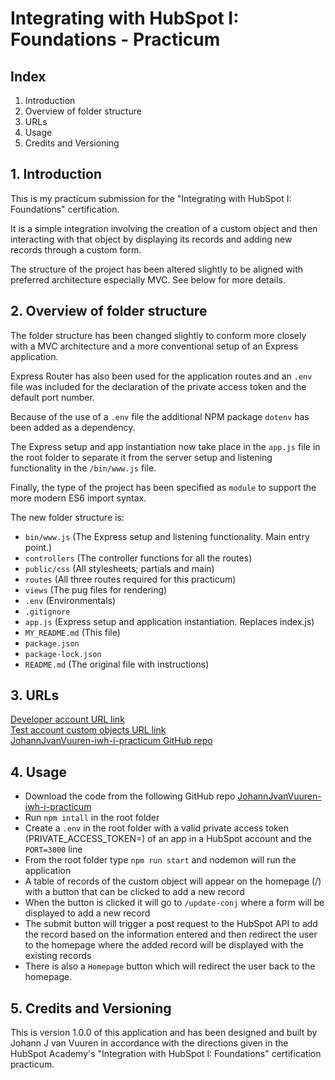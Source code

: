 # Integrating with HubSpot I: Foundations - Practicum

## Index

1. Introduction
2. Overview of folder structure
3. URLs
4. Usage
5. Credits and Versioning

## 1. Introduction

This is my practicum submission for the "Integrating with HubSpot I: Foundations" certification.

It is a simple integration involving the creation of a custom object and then interacting with that object by displaying its records and adding new records through a custom form.  

The structure of the project has been altered slightly to be aligned with preferred architecture especially MVC. See below for more details.  

## 2. Overview of folder structure

The folder structure has been changed slightly to conform more closely with a MVC architecture and a more conventional setup of an Express application.  

Express Router has also been used for the application routes and an `.env` file was included for the declaration of the private access token and the default port number.  

Because of the use of a `.env` file the additional NPM package `dotenv` has been added as a dependency.  

The Express setup and app instantiation now take place in the `app.js` file in the root folder to separate it from the server setup and listening functionality in the `/bin/www.js` file.  

Finally, the type of the project has been specified as `module` to support the more modern ES6 import syntax.  

The new folder structure is:

- `bin/www.js` (The Express setup and listening functionality. Main entry point.)
- `controllers` (The controller functions for all the routes)
- `public/css` (All stylesheets; partials and main)
- `routes` (All three routes required for this practicum)
- `views` (The pug files for rendering)
- `.env` (Environmentals)
- `.gitignore`
- `app.js` (Express setup and application instantiation. Replaces index.js)
- `MY_README.md` (This file)
- `package.json`
- `package-lock.json`
- `README.md` (The original file with instructions)

## 3. URLs

[Developer account URL link](https://app-eu1.hubspot.com/developer/145236457)  
[Test account custom objects URL link](https://app-eu1.hubspot.com/contacts/145259092/objects/2-132551664/views/all/list)  
[JohannJvanVuuren-iwh-i-practicum GitHub repo]()  

## 4. Usage

- Download the code from the following GitHub repo [JohannJvanVuuren-iwh-i-practicum]()
- Run `npm intall` in the root folder
- Create a `.env` in the root folder with a valid private access token (PRIVATE_ACCESS_TOKEN=) of an app in a HubSpot account and the `PORT=3000` line
- From the root folder type `npm run start` and nodemon will run the application  
- A table of records of the custom object will appear on the homepage (/) with a button that can be clicked to add a new record
- When the button is clicked it will go to `/update-conj` where a form will be displayed to add a new record
- The submit button will trigger a post request to the HubSpot API to add the record based on the information entered and then redirect the user to the homepage where the added record will be displayed with the existing records
- There is also a `Homepage` button which will redirect the user back to the homepage.

## 5. Credits and Versioning

This is version 1.0.0 of this application and has been designed and built by Johann J van Vuuren in accordance with the directions given in the HubSpot Academy's "Integration with HubSpot I: Foundations" certification practicum.  

